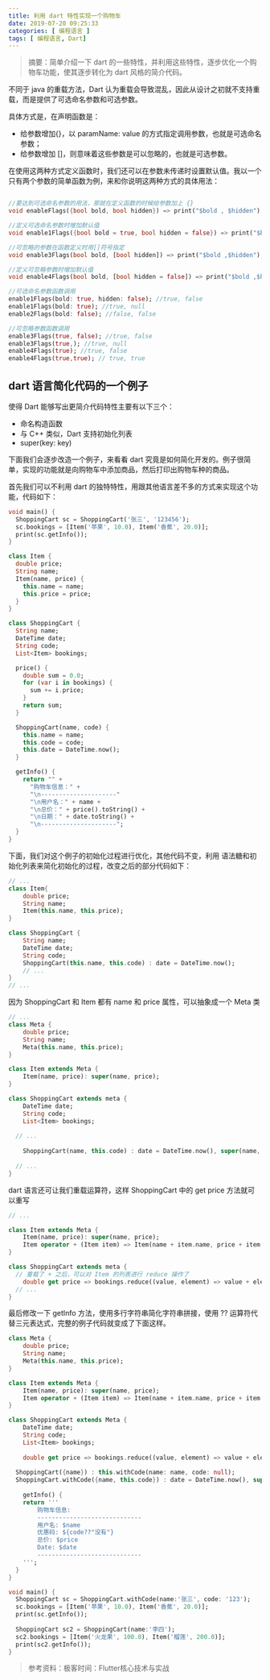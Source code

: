 ```yaml
---
title: 利用 dart 特性实现一个购物车
date: 2019-07-20 09:25:33
categories: [ 编程语言 ]
tags: [ 编程语言, Dart]
---
```


> 摘要：简单介绍一下 dart 的一些特性，并利用这些特性，逐步优化一个购物车功能，使其逐步转化为 dart 风格的简介代码。

<!--more-->

不同于 java 的重载方法，Dart 认为重载会导致混乱，因此从设计之初就不支持重载，而是提供了可选命名参数和可选参数。

具体方式是，在声明函数是：

* 给参数增加{}，以 paramName: value 的方式指定调用参数，也就是可选命名参数；
* 给参数增加 []，则意味着这些参数是可以忽略的，也就是可选参数。

在使用这两种方式定义函数时，我们还可以在参数未传递时设置默认值。我以一个只有两个参数的简单函数为例，来和你说明这两种方式的具体用法：



```dart

//要达到可选命名参数的用法，那就在定义函数的时候给参数加上 {}
void enableFlags({bool bold, bool hidden}) => print("$bold , $hidden");

//定义可选命名参数时增加默认值
void enable1Flags({bool bold = true, bool hidden = false}) => print("$bold ,$hidden");

//可忽略的参数在函数定义时用[]符号指定
void enable3Flags(bool bold, [bool hidden]) => print("$bold ,$hidden");

//定义可忽略参数时增加默认值
void enable4Flags(bool bold, [bool hidden = false]) => print("$bold ,$hidden");

//可选命名参数函数调用
enable1Flags(bold: true, hidden: false); //true, false
enable1Flags(bold: true); //true, null
enable2Flags(bold: false); //false, false

//可忽略参数函数调用
enable3Flags(true, false); //true, false
enable3Flags(true,); //true, null
enable4Flags(true); //true, false
enable4Flags(true,true); // true, true
```

## dart 语言简化代码的一个例子

使得 Dart 能够写出更简介代码特性主要有以下三个：
* 命名构造函数
* 与 C++ 类似，Dart 支持初始化列表
* super(key: key)

下面我们会逐步改造一个例子，来看看 dart 究竟是如何简化开发的。例子很简单，实现的功能就是向购物车中添加商品，然后打印出购物车种的商品。

首先我们可以不利用 dart 的独特特性，用跟其他语言差不多的方式来实现这个功能，代码如下：

```dart
void main() {
  ShoppingCart sc = ShoppingCart('张三', '123456');
  sc.bookings = [Item('苹果', 10.0), Item('香蕉', 20.0)];
  print(sc.getInfo());
}

class Item {
  double price;
  String name;
  Item(name, price) {
    this.name = name;
    this.price = price;
  }
}

class ShoppingCart {
  String name;
  DateTime date;
  String code;
  List<Item> bookings;

  price() {
    double sum = 0.0;
    for (var i in bookings) {
      sum += i.price;
    }
    return sum;
  }

  ShoppingCart(name, code) {
    this.name = name;
    this.code = code;
    this.date = DateTime.now();
  }

  getInfo() {
    return "" +
      "购物车信息：" + 
      "\n---------------------"
      "\n用户名：" + name +
      "\n总价：" + price().toString() +
      "\n日期：" + date.toString() +
      "\n---------------------";
  }
}

```

下面，我们对这个例子的初始化过程进行优化，其他代码不变，利用 语法糖和初始化列表来简化初始化的过程，改变之后的部分代码如下：
```dart
// ...
class Item{
	double price;
	String name;
	Item(this.name, this.price);
}

class ShoppingCart {
	String name;
	DateTime date;
	String code;
	ShoppingCart(this.name, this.code) : date = DateTime.now();
	// ...
}
// ...
```

因为 ShoppingCart 和 Item 都有 name 和 price 属性，可以抽象成一个 Meta 类
```dart
// ...
class Meta {
	double price;
	String name;
	Meta(this.name, this.price);
}

class Item extends Meta {
	Item(name, price): super(name, price);
}

class ShoppingCart extends meta {
	DateTime date;
	String code;
	List<Item> bookings;
	
  // ...
	
	ShoppingCart(name, this.code) : date = DateTime.now(), super(name, 0);
	
  // ...
}
```

dart 语言还可让我们重载运算符，这样 ShoppingCart 中的 get price 方法就可以重写

```dart
// ...

class Item extends Meta {
	Item(name, price): super(name, price);
	Item operator + (Item item) => Item(name + item.name, price + item.price);
}

class ShoppingCart extends meta {
  // 重载了 + 之后，可以对 Item 的列表进行 reduce 操作了
	double get price => bookings.reduce((value, element) => value + element).price;
  // ...
}
```



最后修改一下 getInfo 方法，使用多行字符串简化字符串拼接，使用 ?? 运算符代替三元表达式，完整的例子代码就变成了下面这样。

```dart
class Meta {
	double price;
	String name;
	Meta(this.name, this.price);
}

class Item extends Meta {
	Item(name, price): super(name, price);
	Item operator + (Item item) => Item(name + item.name, price + item.price);
}

class ShoppingCart extends Meta {
	DateTime date;
	String code;
	List<Item> bookings;
	
	double get price => bookings.reduce((value, element) => value + element).price;
	
  ShoppingCart({name}) : this.withCode(name: name, code: null);
  ShoppingCart.withCode({name, this.code}) : date = DateTime.now(), super(name,0);
	
	getInfo() {
    return '''
    	购物车信息:
    	-----------------------------
    	用户名: $name
    	优惠码: ${code??"没有"}
    	总价: $price
    	Date: $date
    	-----------------------------
    ''';
  }
}

void main() {
  ShoppingCart sc = ShoppingCart.withCode(name:'张三', code: '123');
  sc.bookings = [Item('苹果', 10.0), Item('香蕉', 20.0)];
  print(sc.getInfo());
  
  ShoppingCart sc2 = ShoppingCart(name:'李四');
  sc2.bookings = [Item('火龙果', 100.0), Item('榴莲', 200.0)];
  print(sc2.getInfo());
}
```
> 参考资料：极客时间：Flutter核心技术与实战